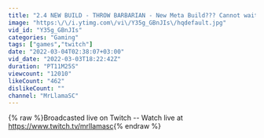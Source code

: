 ```yaml
---
title: "2.4 NEW BUILD - THROW BARBARIAN - New Meta Build??? Cannot wait"
image: "https:\/\/i.ytimg.com\/vi\/Y35g_GBnJIs\/hqdefault.jpg"
vid_id: "Y35g_GBnJIs"
categories: "Gaming"
tags: ["games","twitch"]
date: "2022-03-04T02:38:07+03:00"
vid_date: "2022-03-03T18:22:42Z"
duration: "PT11M25S"
viewcount: "12010"
likeCount: "462"
dislikeCount: ""
channel: "MrLlamaSC"
---
```

{% raw %}Broadcasted live on Twitch -- Watch live at <a rel="nofollow" target="blank" href="https://www.twitch.tv/mrllamasc">https://www.twitch.tv/mrllamasc</a>{% endraw %}

